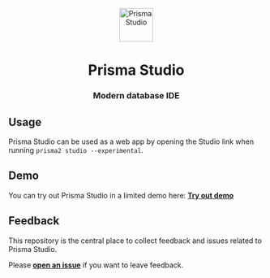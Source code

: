 <p align="center"><a href="https://www.prisma.io"><img src="https://user-images.githubusercontent.com/7689783/59530137-1c001a80-8ee3-11e9-9463-aac1af43fcce.png" alt="Prisma Studio" height="66px"></a></p>

<p><h1 align="center">Prisma Studio</h1></p>
<p><h3 align="center">Modern database IDE</h3></p>

## Usage

Prisma Studio can be used as a web app by opening the Studio link when running `prisma2 studio --experimental`.

## Demo

You can try out Prisma Studio in a limited demo here: [**Try out demo**](https://prisma-studio.now.sh)

## Feedback

This repository is the central place to collect feedback and issues related to Prisma Studio.

Please [**open an issue**](https://github.com/prisma/studio-feedback/issues/new) if you want to leave feedback.
